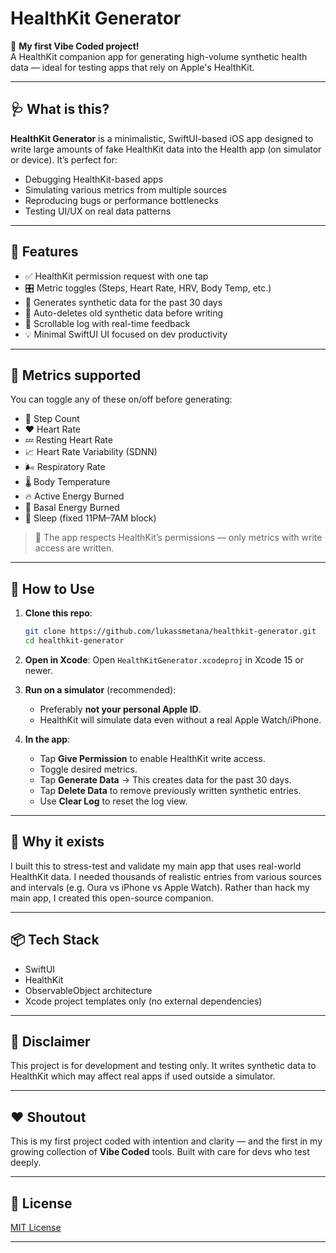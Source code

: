 # HealthKit Generator

🚀 **My first Vibe Coded project!**  
A HealthKit companion app for generating high-volume synthetic health data — ideal for testing apps that rely on Apple's HealthKit.

---

## 🩺 What is this?

**HealthKit Generator** is a minimalistic, SwiftUI-based iOS app designed to write large amounts of fake HealthKit data into the Health app (on simulator or device). It’s perfect for:

- Debugging HealthKit-based apps
- Simulating various metrics from multiple sources
- Reproducing bugs or performance bottlenecks
- Testing UI/UX on real data patterns

---

## 🧠 Features

- ✅ HealthKit permission request with one tap
- 🎛 Metric toggles (Steps, Heart Rate, HRV, Body Temp, etc.)
- 📅 Generates synthetic data for the past 30 days
- 🧹 Auto-deletes old synthetic data before writing
- 📝 Scrollable log with real-time feedback
- 💡 Minimal SwiftUI UI focused on dev productivity

---

## 📲 Metrics supported

You can toggle any of these on/off before generating:

- 👣 Step Count  
- ❤️ Heart Rate  
- 💤 Resting Heart Rate  
- 📈 Heart Rate Variability (SDNN)  
- 🌬 Respiratory Rate  
- 🌡 Body Temperature  
- 🔥 Active Energy Burned  
- 🔋 Basal Energy Burned  
- 🛌 Sleep (fixed 11PM–7AM block)

> 🔐 The app respects HealthKit’s permissions — only metrics with write access are written.

---

## 🚀 How to Use

1. **Clone this repo**:
    ```bash
    git clone https://github.com/lukassmetana/healthkit-generator.git
    cd healthkit-generator
    ```

2. **Open in Xcode**:
    Open `HealthKitGenerator.xcodeproj` in Xcode 15 or newer.

3. **Run on a simulator** (recommended):
    - Preferably **not your personal Apple ID**.
    - HealthKit will simulate data even without a real Apple Watch/iPhone.

4. **In the app**:
    - Tap **Give Permission** to enable HealthKit write access.
    - Toggle desired metrics.
    - Tap **Generate Data** → This creates data for the past 30 days.
    - Tap **Delete Data** to remove previously written synthetic entries.
    - Use **Clear Log** to reset the log view.

---

## 🧪 Why it exists

I built this to stress-test and validate my main app that uses real-world HealthKit data. I needed thousands of realistic entries from various sources and intervals (e.g. Oura vs iPhone vs Apple Watch). Rather than hack my main app, I created this open-source companion.

---

## 📦 Tech Stack

- SwiftUI
- HealthKit
- ObservableObject architecture
- Xcode project templates only (no external dependencies)

---

## 🧊 Disclaimer

This project is for development and testing only. It writes synthetic data to HealthKit which may affect real apps if used outside a simulator.

---

## ❤️ Shoutout

This is my first project coded with intention and clarity — and the first in my growing collection of **Vibe Coded** tools. Built with care for devs who test deeply.

---

## 📄 License

[MIT License](LICENSE)

---
